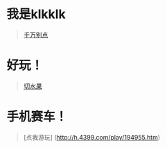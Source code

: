 # 我是klkklk
> [千万别点](https://theklkklk.github.io/千万别点.vbs)
# 好玩！
> [切水果](http://www.yyyweb.com/demo/fruit-ninja/index.html)
# 手机赛车！
> [点我游玩] (http://h.4399.com/play/194955.htm)
